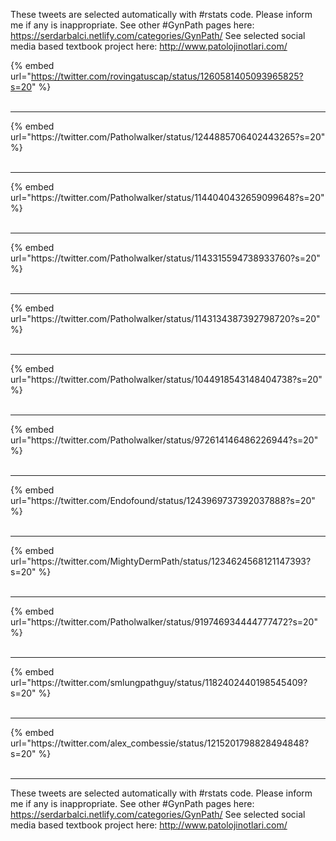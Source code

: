 

These tweets are selected automatically with #rstats code. Please inform me if any is inappropriate.
See other #GynPath pages here: https://serdarbalci.netlify.com/categories/GynPath/ 
See selected social media based textbook project here: http://www.patolojinotlari.com/

{% embed url="https://twitter.com/rovingatuscap/status/1260581405093965825?s=20" %}<br>
<br>
<hr>
{% embed url="https://twitter.com/Patholwalker/status/1244885706402443265?s=20" %}<br>
<br>
<hr>
{% embed url="https://twitter.com/Patholwalker/status/1144040432659099648?s=20" %}<br>
<br>
<hr>
{% embed url="https://twitter.com/Patholwalker/status/1143315594738933760?s=20" %}<br>
<br>
<hr>
{% embed url="https://twitter.com/Patholwalker/status/1143134387392798720?s=20" %}<br>
<br>
<hr>
{% embed url="https://twitter.com/Patholwalker/status/1044918543148404738?s=20" %}<br>
<br>
<hr>
{% embed url="https://twitter.com/Patholwalker/status/972614146486226944?s=20" %}<br>
<br>
<hr>
{% embed url="https://twitter.com/Endofound/status/1243969737392037888?s=20" %}<br>
<br>
<hr>
{% embed url="https://twitter.com/MightyDermPath/status/1234624568121147393?s=20" %}<br>
<br>
<hr>
{% embed url="https://twitter.com/Patholwalker/status/919746934444777472?s=20" %}<br>
<br>
<hr>
{% embed url="https://twitter.com/smlungpathguy/status/1182402440198545409?s=20" %}<br>
<br>
<hr>
{% embed url="https://twitter.com/alex_combessie/status/1215201798828494848?s=20" %}<br>
<br>
<hr>


These tweets are selected automatically with #rstats code. Please inform me if any is inappropriate.
See other #GynPath pages here: https://serdarbalci.netlify.com/categories/GynPath/ 
See selected social media based textbook project here: http://www.patolojinotlari.com/
